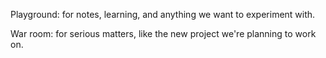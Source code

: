 Playground: for notes, learning, and anything we want to experiment with.

War room: for serious matters, like the new project we're planning to work on.
